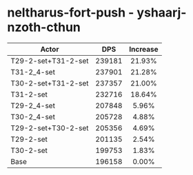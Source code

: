 # neltharus-fort-push - yshaarj-nzoth-cthun
| Actor | DPS | Increase |
|---|:---:|:---:|
|T29-2-set+T31-2-set|239181|21.93%|
|T31-2_4-set|237901|21.28%|
|T30-2-set+T31-2-set|237357|21.00%|
|T31-2-set|232716|18.64%|
|T29-2_4-set|207848|5.96%|
|T30-2_4-set|205728|4.88%|
|T29-2-set+T30-2-set|205356|4.69%|
|T29-2-set|201135|2.54%|
|T30-2-set|199753|1.83%|
|Base|196158|0.00%|
